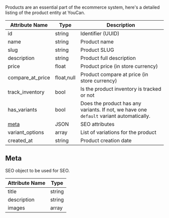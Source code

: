 Products are an essential part of the ecommerce system, here's a detailed listing of the product entity at YouCan.

| Attribute Name | Type | Description |
| --- | --- | --- |
| id | string | Identifier (UUID) |
| name | string | Product name |
| slug | string | Product SLUG |
| description | string | Product full description |
| price | float | Product price (in store currency) |
| compare_at_price | float,null | Product compare at price (in store currency) |
| track_inventory | bool | Is the product inventory is tracked or not |
| has_variants | bool | Does the product has any variants. If not, we have one `default` variant automatically. |
| [meta](#meta) | JSON | SEO attributes |
| variant_options | array | List of variations for the product |
| created_at | string | Product creation date |

<a name="meta"></a>
## Meta

SEO object to be used for SEO.

| Attribute Name | Type|
| --- | --- |
| title | string |
| description | string |
| images | array |
